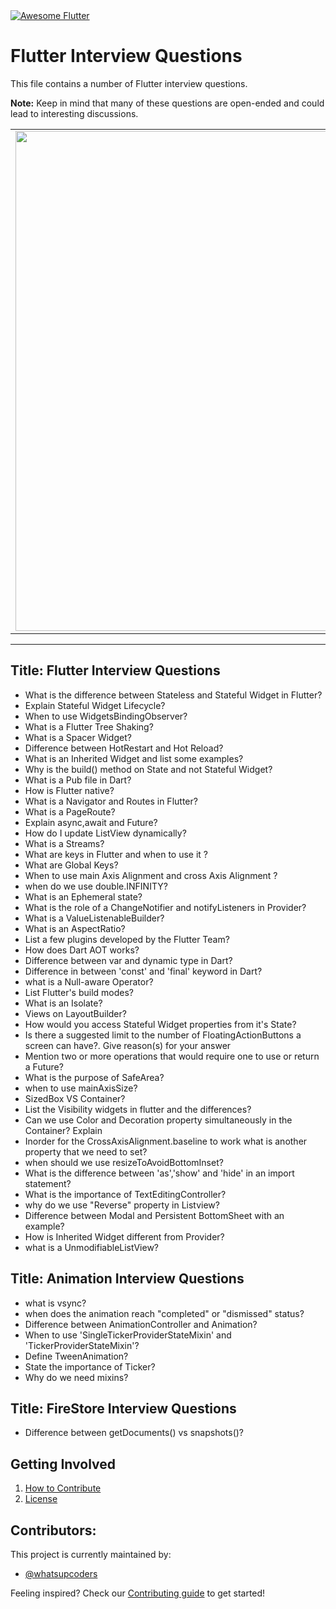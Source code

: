 <a href="https://github.com/Solido/awesome-flutter">
   <img alt="Awesome Flutter" src="https://img.shields.io/badge/Awesome-Flutter-blue.svg?longCache=true&style=flat-square" />
</a>

# Flutter Interview Questions

This file contains a number of Flutter interview questions. 

**Note:** Keep in mind that many of these questions are open-ended and could lead to interesting discussions.


<a href="https://github.com/whatsupcoders/Flutter-Interview-Questions/blob/master/Source.md">
<div style="text-align: center">
    <table>
        <tr>
            <td style="text-align: center">
                    <img src="https://github.com/whatsupcoders/Flutter-Interview-Questions/blob/master/assets/Flutter%20Thumbnail.png" width="800"/>
            </td>            
      </tr>
  </table>
  </div>
</a>


---
Title: Flutter Interview Questions
---

* What is the difference between Stateless and Stateful Widget in Flutter?
* Explain Stateful Widget Lifecycle?
* When to use WidgetsBindingObserver?
* What is a Flutter Tree Shaking?
* What is a Spacer Widget?
* Difference between HotRestart and Hot Reload?
* What is an Inherited Widget and list some examples?
* Why is the build() method on State and not Stateful Widget?
* What is a Pub file in Dart?
* How is Flutter native?
* What is a Navigator and Routes in Flutter?
* What is a PageRoute?
* Explain async,await and Future?
* How do I update ListView dynamically?
* What is a Streams?
* What are keys in Flutter and when to use it ?
* What are Global Keys?
* When to use main Axis Alignment and cross Axis Alignment ?
* when do we use double.INFINITY?
* What is an Ephemeral state?
* What is the role of a ChangeNotifier and notifyListeners in Provider?
* What is a ValueListenableBuilder?
* What is an AspectRatio?
* List a few plugins developed by the Flutter Team?
* How does Dart AOT works?
* Difference between var and dynamic type in Dart?
* Difference in between 'const' and 'final' keyword in Dart?
* what is a Null-aware Operator?
* List Flutter's build modes?
* What is an Isolate?
* Views on LayoutBuilder?
* How would you access Stateful Widget properties from it's State?
* Is there a suggested limit to the number of FloatingActionButtons a screen can have?. Give reason(s) for your answer
* Mention two or more operations that would require one to use or return a Future?
* What is the purpose of SafeArea?
* when to use mainAxisSize?
* SizedBox VS Container?
* List the Visibility widgets in flutter and the differences? 
* Can we use Color and Decoration property simultaneously in the Container? Explain
* Inorder for the CrossAxisAlignment.baseline to work what is another property that we need to set?
* when should we use resizeToAvoidBottomInset? 
* What is the difference between 'as','show' and 'hide' in an import statement?
* What is the importance of TextEditingController?
* why do we use "Reverse" property in Listview?
* Difference between Modal and Persistent BottomSheet with an example?
* How is Inherited Widget different from Provider?
* what is a UnmodifiableListView?


Title: Animation Interview Questions
---

* what is vsync?
* when does the animation reach "completed" or "dismissed" status?
* Difference between AnimationController and Animation?
* When to use 'SingleTickerProviderStateMixin' and 'TickerProviderStateMixin'?
* Define TweenAnimation? 
* State the importance of Ticker?
* Why do we need mixins?

Title: FireStore Interview Questions
---

* Difference between getDocuments() vs snapshots()?

## Getting Involved

  1. [How to Contribute](https://github.com/whatsupcoders/Flutter-Interview-Questions/blob/master/CONTRIBUTING.md)
  1. [License](https://github.com/whatsupcoders/Flutter-Interview-Questions/blob/master/LICENSE.md)

## Contributors:

This project is currently maintained by:

- [@whatsupcoders](https://github.com/whatsupcoders)


Feeling inspired? Check our [Contributing guide](https://github.com/whatsupcoders/Flutter-Interview-Questions/blob/master/CONTRIBUTING.md) to get started!
